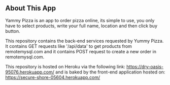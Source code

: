 ## About This App

Yammy Pizza is an app to order pizza online, its simple to use, you only have to 
select products, write your full name, location and then click buy button.

This repository contains the back-end services requested by Yummy Pizza.
It contains GET requests like '/api/data' to get products from remotemysql.com 
and it contains POST request to create a new order in remotemysql.com.

This repository is hosted on Heroku via the following link: https://dry-oasis-95076.herokuapp.com/
and is baked by the front-end application hosted on: https://secure-shore-05604.herokuapp.com/

